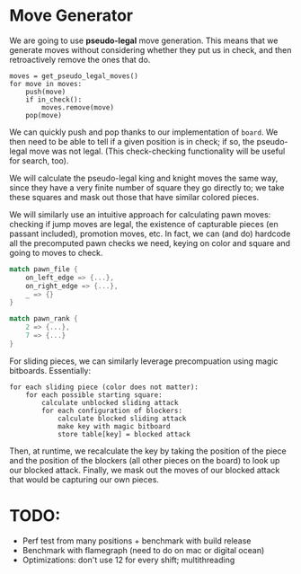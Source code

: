 # Move Generator 

We are going to use **pseudo-legal** move generation. This
means that we generate moves without considering whether 
they put us in check, and then retroactively remove the ones that do.

```
moves = get_pseudo_legal_moves()
for move in moves:
    push(move)
    if in_check():
        moves.remove(move)
    pop(move)
```

We can quickly push and pop thanks to our implementation of `board`. We then need to be able 
to tell if a given position is in check; if so, the pseudo-legal move was not legal. (This 
check-checking functionality will be useful for search, too).

We will calculate the pseudo-legal king and knight moves the same way, since they 
have a very finite number of square they go directly to; we take these squares and 
mask out those that have similar colored pieces. 

We will similarly use an intuitive approach for calculating pawn moves: checking 
if jump moves are legal, the existence of capturable pieces (en passant included), 
promotion moves, etc. In fact, we can (and do) hardcode all the precomputed pawn checks 
we need, keying on color and square and going to moves to check.
```Rust
match pawn_file {
    on_left_edge => {...},
    on_right_edge => {...},
    _ => {}
}

match pawn_rank {
    2 => {...}, 
    7 => {...}
}
```

For sliding pieces, we can similarly leverage precompuation using magic bitboards. 
Essentially:
```
for each sliding piece (color does not matter):
    for each possible starting square:
        calculate unblocked sliding attack
        for each configuration of blockers:
            calculate blocked sliding attack
            make key with magic bitboard
            store table[key] = blocked attack
```
Then, at runtime, we recalculate the key by taking the position of the piece and 
the position of the blockers (all other pieces on the board) to look up our blocked attack.
Finally, we mask out the moves of our blocked attack that would be capturing our own pieces.

# TODO:
- Perf test from many positions + benchmark with build release
- Benchmark with flamegraph (need to do on mac or digital ocean)
- Optimizations: don't use 12 for every shift; multithreading